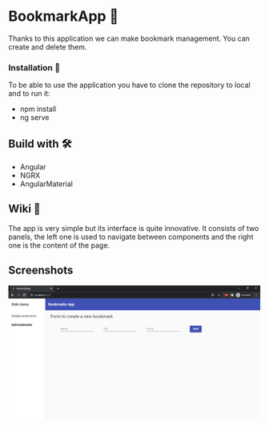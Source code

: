 # BookmarkApp 🚀

Thanks to this application we can make bookmark management. You can create and delete them.

### Installation 🔧

To be able to use the application you have to clone the repository to local and to run it:
* npm install
* ng serve

## Build with 🛠️

* Angular
* NGRX
* AngularMaterial

## Wiki 📖

The app is very simple but its interface is quite innovative. It consists of two panels, the left one is used to navigate between components and the right one is the content of the page.

## Screenshots
![alt text](https://github.com/alexdelahaba/BookMarkApp/blob/master/src/assets/screenshots/1.PNG?raw=true)


